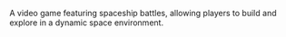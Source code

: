A video game featuring spaceship battles, allowing players to build and explore in a dynamic space environment.
